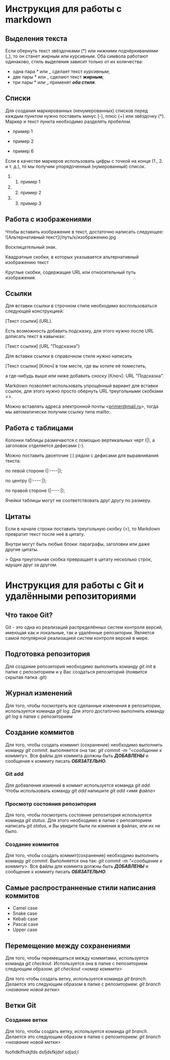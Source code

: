 # Инструкция для работы с markdown
## Выделения текста 
Если обернуть текст звёздочками (*) или нижними подчёркиваниями (_), то он станет жирным или курсивным. Оба символа работают одинаково, стиль выделения зависит только от их количества:
+ одна пара * или _ сделает текст *курсивным*;
+ две пары * или _ сделают текст **жирным**;
+ три пары * или _ применят ***оба стиля***.

## Списки
Для создания маркированных (ненумерованных) списков перед каждым пунктом нужно поставить минус (-), плюс (+) или звёздочку (*). Маркер и текст пункта необходимо разделять пробелом.
+ пример 1
- пример 2
* пример 6

Если в качестве маркеров использовать цифры c точкой на конце (1., 2. и т. д.), то мы получим упорядоченный (нумерованный) список.
1. 1. пример 1
2. 2. пример 2
3. 3. пример 3

## Работа с изображениями 
Чтобы вставить изображение в текст, достаточно написать следующее:
![Альтернативный текст](/путь/к/изображению.jpg

Восклицательный знак. 

Квадратные скобки, в которых указывается альтернативный изображению 
текст

Круглые скобки, содержащие URL или относительный путь изображения.

## Ссылки
Для вставки ссылки в строчном стиле необходимо воспользоваться следующей конструкцией:

[Текст ссылки] (URL).

Есть возможность добавить подсказку, для этого нужно после URL дописать текст в кавычках:

[Текст ссылки] (URL "Подсказка")

Для вставки ссылки в справочном стиле нужно написать 

[Текст ссылки] [Ключ] в том месте, где вы хотите её поместить, 

а где-нибудь выше или ниже добавить сноску [Ключ]: URL "Подсказка".

Markdown позволяет использовать упрощённый вариант для вставки ссылок, для этого нужно просто обернуть URL треугольными скобками <>.

Можно вставлять адреса электронной почты &lt;primer@mail.ru&gt;, тогда мы автоматически получим ссылку типа mailto:.

## Работа c таблицами
Колонки таблицы размечаются с помощью вертикальных черт (|), а заголовок отделяется дефисами (-).

Можно поставить двоеточие (:) рядом с дефисами для выравнивания текста:

по левой стороне (|:----|);

по центру (|:----:|);

по правой стороне (|----:|);

Ячейки таблицы могут не соответствовать друг другу по размеру.

## Цитаты
Если в начале строки поставить треугольную скобку (>), то Markdown превратит текст после неё в цитату. 

Внутри могут быть любые блоки: параграфы, заголовки или даже другие цитаты.

&gt; Одна треугольная скобка превращает в цитату несколько строк, идущих друг за другом.

# Инструкция для работы с Git и удалёнными репозиториями

## Что такое Git?
Git - это одна из реализаций распределённых систем контроля версий, имеющая как и локальные, так и удалённые репозитории. Является самой популярной реализацией систем контроля версий в мире.

## Подготовка репозитория
Для создание репозитория необходимо выполнить команду *git init*  в папке с репозиторием и у Вас создаться репозиторий (появится скрытая папка .git)


## Журнал изменений

Для того, чтобы посмотреть все сделанные изменения в репозитории, используется команда *git log*. Для этого достаточно выполнить команду *git log* в папке с репозиторием



## Создание коммитов

Для того, чтобы создать коммиит (сохранение) необходимо выполнить команду *git commit*. выполняется она так:  *git commit -m "<сообщение к коммиту>*. Все файлы для коммита должны быть ***ДОБАВЛЕНЫ***  и сообщение к коммиту писать ***ОБЯЗАТЕЛЬНО***.


### Git add
Для добавления измений в коммит используется команда *git add*. Чтобы использовать команду *git add* напишите *git add <имя файла>*

### Просмотр состояния репозитория
Для того, чтобы посмотреть состояние репозитория используется команда *git status*. Для этого необходимо в папке с репозиторием написать *git status*, и Вы увидите были ли измения в файлах, или их не было.



### Создание коммитов
Для того, чтобы создать коммит(сохранение) необходимо выполнить команду *git commit*. Выполняется она так: *git commit -m "<сообщение к коммиту>*. Все файлы для коммита должны быть ***ДОБАВЛЕНЫ*** и сообщение к коммиту писать ***ОБЯЗАТЕЛЬНО***.

## Самые распространненые стили написания коммитов

+ Camel case
+ Snake case
+ Kebab case
+ Pascal case
+ Upper case


## Перемещение между сохранениями
Для того, чтобы перемещаться между коммитами, используется команда *git checkout*. Используется она в папке с пепозиторием следующим образом: *git checkout <номер коммита>*

Для того чтобы создать ветку, используется команда *git branch*. Делается это следующим образом в папке с репозиторием: *git branch <название новой ветки>*

## Ветки Git

### Создание ветки

Для того, чтобы создать ветку, используется команда *git branch*. Делается это следующим образом в папке с репозиторием: *git branch <название новой метки>*

fsofidkifhskjfds
dsfjdsfkjdsf
sdjsd;l



